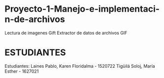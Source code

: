 # Proyecto-1-Manejo-e-implementaci-n-de-archivos
Lectura de imagenes Gift
Extractor de datos de archivos GIF

# ESTUDIANTES
Estudiantes: Laines Pablo, Karen Floridalma - 1520722
Tigüilá Soloj, María Esther - 1627021